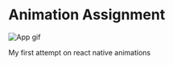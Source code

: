 # Animation Assignment
![App gif](https://media.giphy.com/media/YRzI1vjr0XDD6c8i4t/giphy.gif)

My first attempt on react native animations

